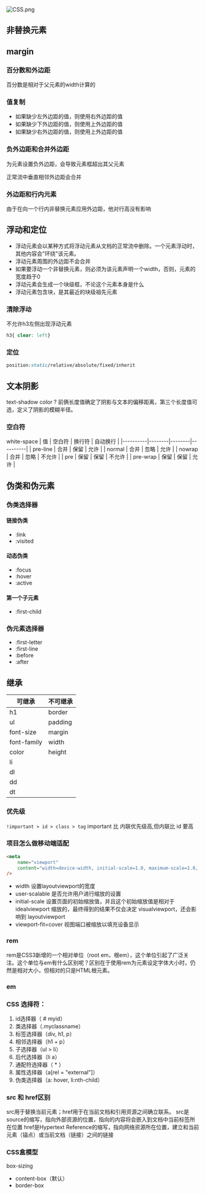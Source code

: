 ![CSS.png](http://ww1.sinaimg.cn/large/92babc53gy1giuvqehdk1j21o11o3dqa.jpg)
## 非替换元素
## margin
### 百分数和外边距
百分数是相对于父元素的width计算的

### 值复制
- 如果缺少左外边距的值，则使用右外边距的值
- 如果缺少下外边距的值，则使用上外边距的值
- 如果缺少右外边距的值，则使用上外边距的值

### 负外边距和合并外边距
为元素设置负外边距，会导致元素框超出其父元素

正常流中垂直相邻外边距会合并

### 外边距和行内元素
由于在向一个行内非替换元素应用外边距，他对行高没有影响

## 浮动和定位
- 浮动元素会以某种方式将浮动元素从文档的正常流中删除。一个元素浮动时，其他内容会"环绕"该元素。
- 浮动元素周围的外边距不会合并
- 如果要浮动一个非替换元素，则必须为该元素声明一个width，否则，元素的宽度趋于0
- 浮动元素会生成一个块级框，不论这个元素本身是什么
- 浮动元素包含块，是其最近的块级祖先元素

### 清除浮动
不允许h3左侧出现浮动元素
```css
h3{ clear: left}
```


### 定位
```css
position:static/relative/absolute/fixed/inherit
```


## 文本阴影
text-shadow
color <length><length><length>?
前俩长度值确定了阴影与文本的偏移距离，第三个长度值可选，定义了阴影的模糊半径。


### 空白符
white-space
| 值       | 空白符 | 换行符 | 自动换行 |
|----------|--------|--------|----------|
| pre-line | 合并   | 保留   | 允许     |
| normal   | 合并   | 忽略   | 允许     |
| nowrap   | 合并   | 忽略   | 不允许   |
| pre      | 保留   | 保留   | 不允许   |
| pre-wrap | 保留   | 保留   | 允许     |

## 伪类和伪元素
### 伪类选择器
#### 链接伪类
- :link
- :visited
#### 动态伪类
- :focus
- :hover
- :active

#### 第一个子元素
- :first-child

### 伪元素选择器
- :first-letter
- :first-line
- :before
- :after


## 继承
| 可继承      | 不可继承 |
|-------------|----------|
| h1          | border   |
| ul          | padding  |
| font-size   | margin   |
| font-family | width    |
| color       | height   |
| li          |          |
| dl          |          |
| dd          |          |
| dt          |          |

### 优先级
`!important > id > class > tag`
important 比 内联优先级高,但内联比 id 要高

### 项目怎么做移动端适配
```html
<meta
    name="viewport"
    content="width=device-width, initial-scale=1.0, maximum-scale=1.0, minimum-scale=1.0, user-scalable=no, minimal-ui, viewport-fit=cover"
/>
```
- width 设置layoutviewport的宽度
- user-scalable 是否允许用户进行缩放的设置
- initial-scale 设置页面的初始缩放值，并且这个初始缩放值是相对于 idealviewport 缩放的，最终得到的结果不仅会决定 visualviewport，还会影响到 layoutviewport
- viewport-fit=cover 视图端口被缩放以填充设备显示


### rem
rem是CSS3新增的一个相对单位（root em，根em），这个单位引起了广泛关注。这个单位与em有什么区别呢？区别在于使用rem为元素设定字体大小时，仍然是相对大小，但相对的只是HTML根元素。
### em


### CSS 选择符：
1. id选择器（ # myid）
2. 类选择器（.myclassname）
3. 标签选择器（div, h1, p）
4. 相邻选择器（h1 + p）
5. 子选择器（ul > li）
6. 后代选择器（li a）
7. 通配符选择器（ * ）
8. 属性选择器（a[rel = "external"]）
9. 伪类选择器（a: hover, li:nth-child）

### src 和 href区别
src用于替换当前元素；href用于在当前文档和引用资源之间确立联系。
src是source的缩写，指向外部资源的位置，指向的内容将会嵌入到文档中当前标签所在位置
href是Hypertext Reference的缩写，指向网络资源所在位置，建立和当前元素（锚点）或当前文档（链接）之间的链接


### CSS盒模型
box-sizing 

- content-box（默认）
- border-box
